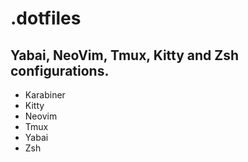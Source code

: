 # .dotfiles

## Yabai, NeoVim, Tmux, Kitty and Zsh configurations.
* Karabiner
* Kitty
* Neovim 
* Tmux
* Yabai
* Zsh
